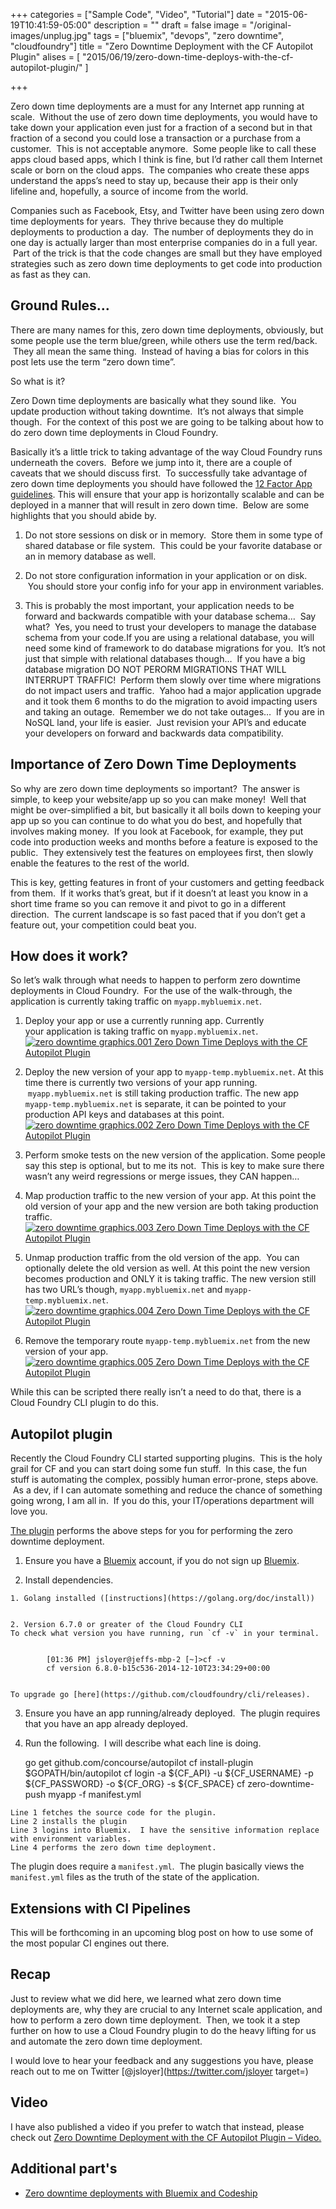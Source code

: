 +++
categories = ["Sample Code", "Video", "Tutorial"]
date = "2015-06-19T10:41:59-05:00"
description = ""
draft = false
image = "/original-images/unplug.jpg"
tags = ["bluemix", "devops", "zero downtime", "cloudfoundry"]
title = "Zero Downtime Deployment with the CF Autopilot Plugin"
alises = [
  "2015/06/19/zero-down-time-deploys-with-the-cf-autopilot-plugin/"
]

+++

Zero down time deployments are a must for any Internet app running at scale.  Without the use of zero down time deployments, you would have to take down your application even just for a fraction of a second but in that fraction of a second you could lose a transaction or a purchase from a customer.  This is not acceptable anymore.  Some people like to call these apps cloud based apps, which I think is fine, but I’d rather call them Internet scale or born on the cloud apps.  The companies who create these apps understand the apps’s need to stay up, because their app is their only lifeline and, hopefully, a source of income from the world.

Companies such as Facebook, Etsy, and Twitter have been using zero down time deployments for years.  They thrive because they do multiple deployments to production a day.  The number of deployments they do in one day is actually larger than most enterprise companies do in a full year.  Part of the trick is that the code changes are small but they have employed strategies such as zero down time deployments to get code into production as fast as they can.
<!-- more -->


## Ground Rules…


There are many names for this, zero down time deployments, obviously, but some people use the term blue/green, while others use the term red/back.  They all mean the same thing.  Instead of having a bias for colors in this post lets use the term “zero down time”.

So what is it?

Zero Down time deployments are basically what they sound like.  You update production without taking downtime.  It’s not always that simple though.  For the context of this post we are going to be talking about how to do zero down time deployments in Cloud Foundry.

Basically it’s a little trick to taking advantage of the way Cloud Foundry runs underneath the covers.  Before we jump into it, there are a couple of caveats that we should discuss first.  To successfully take advantage of zero down time deployments you should have followed the [12 Factor App guidelines](http://12factor.net/). This will ensure that your app is horizontally scalable and can be deployed in a manner that will result in zero down time.  Below are some highlights that you should abide by.




  1. Do not store sessions on disk or in memory.  Store them in some type of shared database or file system.  This could be your favorite database or an in memory database as well.


  2. Do not store configuration information in your application or on disk.  You should store your config info for your app in environment variables.


  3. This is probably the most important, your application needs to be forward and backwards compatible with your database schema…  Say what?  Yes, you need to trust your developers to manage the database schema from your code.If you are using a relational database, you will need some kind of framework to do database migrations for you.  It’s not just that simple with relational databases though…  If you have a big database migration DO NOT PERORM MIGRATIONS THAT WILL INTERRUPT TRAFFIC!  Perform them slowly over time where migrations do not impact users and traffic.  Yahoo had a major application upgrade and it took them 6 months to do the migration to avoid impacting users and taking an outage.  Remember we do not take outages…  If you are in NoSQL land, your life is easier.  Just revision your API’s and educate your developers on forward and backwards data compatibility.




## Importance of Zero Down Time Deployments


So why are zero down time deployments so important?  The answer is simple, to keep your website/app up so you can make money!  Well that might be over-simplified a bit, but basically it all boils down to keeping your app up so you can continue to do what you do best, and hopefully that involves making money.  If you look at Facebook, for example, they put code into production weeks and months before a feature is exposed to the public.  They extensively test the features on employees first, then slowly enable the features to the rest of the world.

This is key, getting features in front of your customers and getting feedback from them.  If it works that’s great, but if it doesn’t at least you know in a short time frame so you can remove it and pivot to go in a different direction.  The current landscape is so fast paced that if you don’t get a feature out, your competition could beat you.


## How does it work?


So let’s walk through what needs to happen to perform zero downtime deployments in Cloud Foundry.  For the use of the walk-through, the application is currently taking traffic on `myapp.mybluemix.net`.




  1. Deploy your app or use a currently running app.
Currently your application is taking traffic on `myapp.mybluemix.net`.
[![zero downtime graphics.001 Zero Down Time Deploys with the CF Autopilot Plugin](/images/2015/06/zero-downtime-graphics.001-medium.png)](/images/2015/06/zero-downtime-graphics.001-medium.png)


  2. Deploy the new version of your app to `myapp-temp.mybluemix.net`.
At this time there is currently two versions of your app running.  `myapp.mybluemix.net` is still taking production traffic.
The new app `myapp-temp.mybluemix.net` is separate, it can be pointed to your production API keys and databases at this point.
[![zero downtime graphics.002 Zero Down Time Deploys with the CF Autopilot Plugin](/images/2015/06/zero-downtime-graphics.002-medium.png)](/images/2015/06/zero-downtime-graphics.002-medium.png)


  3. Perform smoke tests on the new version of the application.
Some people say this step is optional, but to me its not.  This is key to make sure there wasn’t any weird regressions or merge issues, they CAN happen…


  4. Map production traffic to the new version of your app.
At this point the old version of your app and the new version are both taking production traffic.
[![zero downtime graphics.003 Zero Down Time Deploys with the CF Autopilot Plugin](/images/2015/06/zero-downtime-graphics.003-medium.png)](/images/2015/06/zero-downtime-graphics.003-medium.png)


  5. Unmap production traffic from the old version of the app.  You can optionally delete the old version as well.
At this point the new version becomes production and ONLY it is taking traffic.
The new version still has two URL’s though, `myapp.mybluemix.net` and `myapp-temp.mybluemix.net`.
[![zero downtime graphics.004 Zero Down Time Deploys with the CF Autopilot Plugin](/images/2015/06/zero-downtime-graphics.004-medium.png)](/images/2015/06/zero-downtime-graphics.004-medium.png)


  6. Remove the temporary route `myapp-temp.mybluemix.net` from the new version of your app.
[![zero downtime graphics.005 Zero Down Time Deploys with the CF Autopilot Plugin](/images/2015/06/zero-downtime-graphics.005-medium.png)](/images/2015/06/zero-downtime-graphics.005-medium.png)


While this can be scripted there really isn’t a need to do that, there is a Cloud Foundry CLI plugin to do this.


## Autopilot plugin


Recently the Cloud Foundry CLI started supporting plugins.  This is the holy grail for CF and you can start doing some fun stuff.  In this case, the fun stuff is automating the complex, possibly human error-prone, steps above.  As a dev, if I can automate something and reduce the chance of something going wrong, I am all in.  If you do this, your IT/operations department will love you.

[The plugin](https://github.com/concourse/autopilot) performs the above steps for you for performing the zero downtime deployment.




  1. Ensure you have a [Bluemix](http://bluemix.net/?cm_mmc=Display-JeffSloyer.io-_-BluemixSampleApp-AutoPilotPlugin-_-Node-WatsonPersonalityInsights-_-BM-DevAd) account, if you do not sign up [Bluemix](http://bluemix.net/?cm_mmc=Display-JeffSloyer.io-_-BluemixSampleApp-AutoPilotPlugin-_-Node-WatsonPersonalityInsights-_-BM-DevAd).


  2. Install dependencies.


    1. Golang installed ([instructions](https://golang.org/doc/install))


    2. Version 6.7.0 or greater of the Cloud Foundry CLI
    To check what version you have running, run `cf -v` in your terminal.


            [01:36 PM] jsloyer@jeffs-mbp-2 [~]>cf -v
            cf version 6.8.0-b15c536-2014-12-10T23:34:29+00:00


    To upgrade go [here](https://github.com/cloudfoundry/cli/releases).

  3. Ensure you have an app running/already deployed.  The plugin requires that you have an app already deployed.


  4. Run the following.  I will describe what each line is doing.

        go get github.com/concourse/autopilot
        cf install-plugin $GOPATH/bin/autopilot
        cf login -a ${CF_API} -u ${CF_USERNAME} -p ${CF_PASSWORD} -o ${CF_ORG} -s ${CF_SPACE}
        cf zero-downtime-push myapp -f manifest.yml

    Line 1 fetches the source code for the plugin.
    Line 2 installs the plugin
    Line 3 logins into Bluemix.  I have the sensitive information replace with environment variables.
    Line 4 performs the zero down time deployment.


The plugin does require a `manifest.yml`.  The plugin basically views the `manifest.yml` files as the truth of the state of the application.


## Extensions with CI Pipelines


This will be forthcoming in an upcoming blog post on how to use some of the most popular CI engines out there.


## Recap


Just to review what we did here, we learned what zero down time deployments are, why they are crucial to any Internet scale application, and how to perform a zero down time deployment.  Then, we took it a step further on how to use a Cloud Foundry plugin to do the heavy lifting for us and automate the zero down time deployment.

I would love to hear your feedback and any suggestions you have, please reach out to me on Twitter [@jsloyer](https://twitter.com/jsloyer target=)


## Video


I have also published a video if you prefer to watch that instead, please check out [Zero Downtime Deployment with the CF Autopilot Plugin – Video.](/post/zero-downtime-deployment-with-the-cf-autopilot-plugin-video/)


## Additional part's






  * [Zero downtime deployments with Bluemix and Codeship](/post/zero-downtime-deployments-with-bluemix-and-codeship/)
